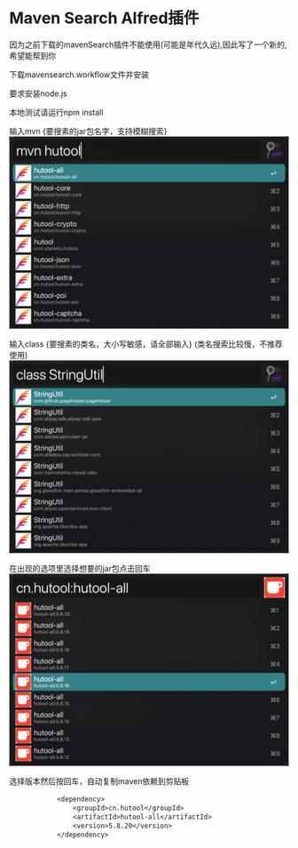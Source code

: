 # Maven Search Alfred插件

因为之前下载的mavenSearch插件不能使用(可能是年代久远),因此写了一个新的,希望能帮到你

下载mavensearch.workflow文件并安装

要求安装node.js

本地测试请运行npm install

输入mvn {要搜素的jar包名字，支持模糊搜索}
![Alt text](image.png)

输入class {要搜素的类名，大小写敏感，请全部输入} (类名搜索比较慢，不推荐使用)
![Alt text](image-1.png)


在出现的选项里选择想要的jar包点击回车
![Alt text](image-2.png)

选择版本然后按回车，自动复制maven依赖到剪贴板

                <dependency>
                    <groupId>cn.hutool</groupId>
                    <artifactId>hutool-all</artifactId>
                    <version>5.8.20</version>
                </dependency>
